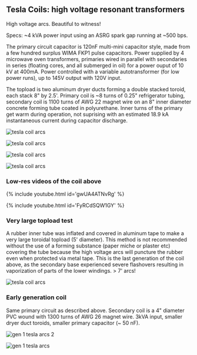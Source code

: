 
## Tesla Coils: high voltage resonant transformers

High voltage arcs.  Beautiful to witness!

Specs: ~4 kVA power input using an ASRG spark gap running at ~500 bps.

The primary circuit capacitor is 120nF multi-mini capacitor style, made from a few hundred surplus WIMA FKP1 pulse capacitors. Power supplied by 4 microwave oven transformers, primaries wired in parallel with secondaries in series
(floating cores, and all submerged in oil) for a power ouput of 10 kV
at 400mA.  Power controlled with a variable autotransformer (for low power runs), up to 
145V output with 120V input. 

The topload is two aluminum dryer ducts forming a double stacked toroid, each stack 8" by 2.5'.
Primary coil is ~8 turns of 0.25" refrigerator tubing, secondary coil
is 1100 turns of AWG 22 magnet wire on an 8" inner diameter concrete 
forming tube coated in polyurethane. Inner turns of the primary get 
warm during operation, not suprising with an estimated 18.9 kA instantaneous 
current during capacitor discharge.

![tesla coil arcs]({{https://blbadger.github.io}}tesla_images/newtesla.jpg)

![tesla coil arcs]({{https://blbadger.github.io}}tesla_images/tesla_3.jpg)

![tesla coil arcs]({{https://blbadger.github.io}}tesla_images/tesla_4.jpg)

![tesla coil arcs]({{https://blbadger.github.io}}tesla_images/tesla_7.png)

### Low-res videos of the coil above

{% include youtube.html id='gwUA4ATNvRg' %}

{% include youtube.html id='FyRCdSQW1GY' %}


### Very large topload test

A rubber inner tube was inflated and covered in aluminum tape to make a very large toroidal topload (5' diameter).  This method is not recommended without the use of a forming substance (paper miche or plaster etc) covering the tube because the high voltage arcs will puncture the rubber even when protected via metal tape.  This is the last generation of the coil above, as the secondary base experienced severe flashovers resulting in vaporization of parts of the lower windings.  > 7' arcs!

![tesla coil arcs]({{https://blbadger.github.io}}tesla_images/large_tesla.gif)


### Early generation coil

Same primary circuit as described above.  Secondary coil is a 4" diameter PVC wound 
with 1300 turns of AWG 26 magnet wire. 3kVA input, smaller dryer duct toroids, smaller primary capacitor (~ 50 nF).

![gen 1 tesla arcs 2]({{https://blbadger.github.io}}tesla_images/tesla_5.JPG)

![gen 1 tesla arcs]({{https://blbadger.github.io}}tesla_images/tesla_6.JPG)



